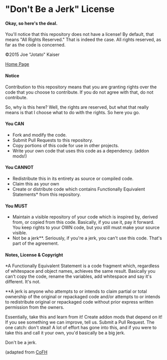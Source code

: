 "Don't Be a Jerk" License 
====================================
#### Okay, so here's the deal.

You'll notice that this repository does not have a license! By default, that means "All Rights Reserved." That is indeed the case. All rights reserved, as far as the code is concerned.

©2015 Joe "Jotato" Kaiser

[Home Page](http://www.curse.com/mc-mods/minecraft/231935-practicalities)

#### Notice

Contribution to this repository means that you are granting rights over the code that you choose to contribute. If you do not agree with that, do not contribute.

So, why is this here? Well, the rights are reserved, but what that really means is that I choose what to do with the rights. So here you go.

#### You CAN
- Fork and modify the code.
- Submit Pull Requests to this repository.
- Copy portions of this code for use in other projects.
- Write your own code that uses this code as a dependency. (addon mods!)

#### You CANNOT
- Redistribute this in its entirety as source or compiled code.
- Claim this as your own
- Create or distribute code which contains Functionally Equivalent Statements* from this repository.

#### You MUST
- Maintain a visible repository of your code which is inspired by, derived from, or copied from this code. Basically, if you use it, pay it forward. You keep rights to your OWN code, but you still must make your source visible.
- Not be a jerk**. Seriously, if you're a jerk, you can't use this code. That's part of the agreement.

#### Notes, License & Copyright

*A Functionally Equivalent Statement is a code fragment which, regardless of whitespace and object names, achieves the same result. Basically you can't copy the code, rename the variables, add whitespace and say it's different. It's not.

**A jerk is anyone who attempts to or intends to claim partial or total ownership of the original or repackaged code and/or attempts to or intends to redistribute original or repackaged code without prior express written permission from the owners.

Essentially, take this and learn from it! Create addon mods that depend on it! If you see something we can improve, tell us. Submit a Pull Request. The one catch: don't steal! A lot of effort has gone into this, and if you were to take this and call it your own, you'd basically be a big jerk.

Don't be a jerk.

(adapted from [CoFH](https://github.com/CoFH/CoFHCore/commit/4db672b1088f753de41b5b617e8131c7e9794d3f#diff-04c6e90faac2675aa89e2176d2eec7d8)
